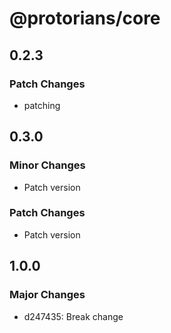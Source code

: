 # @protorians/core

## 0.2.3

### Patch Changes

- patching

## 0.3.0

### Minor Changes

- Patch version

### Patch Changes

- Patch version

## 1.0.0

### Major Changes

- d247435: Break change
